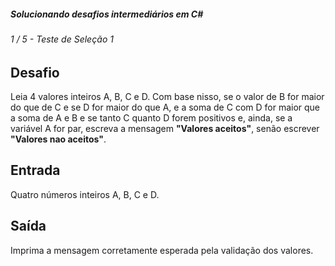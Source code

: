 ##### Solucionando desafios intermediários em C#

###### 1 / 5 - Teste de Seleção 1

## Desafio

Leia 4 valores inteiros A, B, C e D. Com base nisso, se o valor de B for maior do que de C e se D for maior do que A, e a soma de C com D for maior que a soma de A e B e se tanto C quanto D forem positivos e, ainda, se a variável A for par, escreva a mensagem **"Valores aceitos"**, senão escrever **"Valores nao aceitos"**.

## Entrada

Quatro números inteiros A, B, C e D.

## Saída

Imprima a mensagem corretamente esperada pela validação dos valores.
